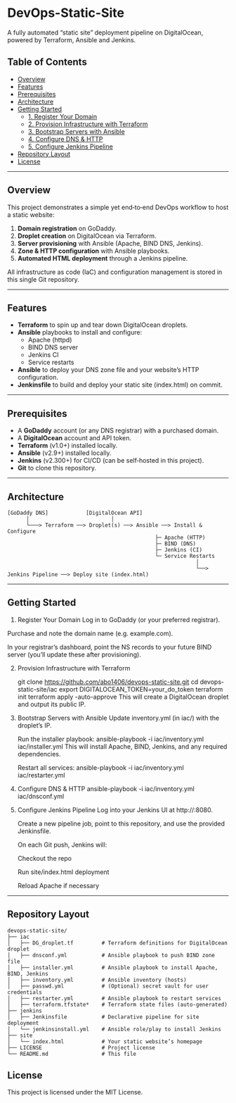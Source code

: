# DevOps-Static-Site

A fully automated “static site” deployment pipeline on DigitalOcean, powered by Terraform, Ansible and Jenkins.

## Table of Contents

- [Overview](#overview)  
- [Features](#features)  
- [Prerequisites](#prerequisites)  
- [Architecture](#architecture)  
- [Getting Started](#getting-started)  
  - [1. Register Your Domain](#1-register-your-domain)  
  - [2. Provision Infrastructure with Terraform](#2-provision-infrastructure-with-terraform)  
  - [3. Bootstrap Servers with Ansible](#3-bootstrap-servers-with-ansible)  
  - [4. Configure DNS & HTTP](#4-configure-dns--http)  
  - [5. Configure Jenkins Pipeline](#5-configure-jenkins-pipeline)  
- [Repository Layout](#repository-layout)  
- [License](#license)  

---

## Overview

This project demonstrates a simple yet end‑to‑end DevOps workflow to host a static website:

1. **Domain registration** on GoDaddy.  
2. **Droplet creation** on DigitalOcean via Terraform.  
3. **Server provisioning** with Ansible (Apache, BIND DNS, Jenkins).  
4. **Zone & HTTP configuration** with Ansible playbooks.  
5. **Automated HTML deployment** through a Jenkins pipeline.

All infrastructure as code (IaC) and configuration management is stored in this single Git repository.

---

## Features

- **Terraform** to spin up and tear down DigitalOcean droplets.  
- **Ansible** playbooks to install and configure:
  - Apache (httpd)  
  - BIND DNS server  
  - Jenkins CI  
  - Service restarts  
- **Ansible** to deploy your DNS zone file and your website’s HTTP configuration.  
- **Jenkinsfile** to build and deploy your static site (index.html) on commit.

---

## Prerequisites

- A **GoDaddy** account (or any DNS registrar) with a purchased domain.  
- A **DigitalOcean** account and API token.  
- **Terraform** (v1.0+) installed locally.  
- **Ansible** (v2.9+) installed locally.  
- **Jenkins** (v2.300+) for CI/CD (can be self‑hosted in this project).  
- **Git** to clone this repository.

---

## Architecture

```plaintext
[GoDaddy DNS]            [DigitalOcean API]
      │                          │
      └───> Terraform ──> Droplet(s) ──> Ansible ──> Install & Configure
                                               ├─ Apache (HTTP)
                                               ├─ BIND (DNS)
                                               ├─ Jenkins (CI)
                                               └─ Service Restarts
                                                            │
                                                            └──> Jenkins Pipeline ──> Deploy site (index.html)
```
---
## Getting Started

1. Register Your Domain
Log in to GoDaddy (or your preferred registrar).

Purchase and note the domain name (e.g. example.com).

In your registrar’s dashboard, point the NS records to your future BIND server (you’ll update these after provisioning).

2. Provision Infrastructure with Terraform
   
   git clone https://github.com/abo1406/devops-static-site.git
   cd devops-static-site/iac
   export DIGITALOCEAN_TOKEN=your_do_token
   terraform init
   terraform apply -auto-approve
   This will create a DigitalOcean droplet and output its public IP.

3.  Bootstrap Servers with Ansible
    Update inventory.yml (in iac/) with the droplet’s IP.

    Run the installer playbook:
    ansible-playbook -i iac/inventory.yml iac/installer.yml
    This will install Apache, BIND, Jenkins, and any required dependencies.

    Restart all services:
    ansible-playbook -i iac/inventory.yml iac/restarter.yml
4. Configure DNS & HTTP
   ansible-playbook -i iac/inventory.yml iac/dnsconf.yml


5. Configure Jenkins Pipeline
   Log into your Jenkins UI at http://<droplet-ip>:8080.

   Create a new pipeline job, point to this repository, and use the provided Jenkinsfile.

   On each Git push, Jenkins will:

   Checkout the repo

   Run site/index.html deployment

   Reload Apache if necessary
---
## Repository Layout
```plaintext
devops-static-site/
├── iac
│   ├── DG_droplet.tf         # Terraform definitions for DigitalOcean droplet
│   ├── dnsconf.yml           # Ansible playbook to push BIND zone file
│   ├── installer.yml         # Ansible playbook to install Apache, BIND, Jenkins
│   ├── inventory.yml         # Ansible inventory (hosts)
│   ├── passwd.yml            # (Optional) secret vault for user credentials
│   ├── restarter.yml         # Ansible playbook to restart services
│   ├── terraform.tfstate*    # Terraform state files (auto-generated)
├── jenkins
│   ├── Jenkinsfile           # Declarative pipeline for site deployment
│   └── jenkinsinstall.yml    # Ansible role/play to install Jenkins
├── site
│   └── index.html            # Your static website’s homepage
├── LICENSE                   # Project license
└── README.md                 # This file
```
## License
This project is licensed under the MIT License.
